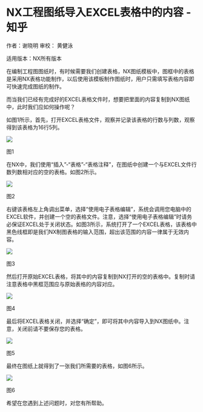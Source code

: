 # NX工程图纸导入EXCEL表格中的内容 - 知乎
作者：谢晓明 审校： 黄健泳

适用版本：NX所有版本

在编制工程图图纸时，有时候需要我们创建表格，NX图纸模板中，图框中的表格是采用NX表格功能制作，以后使用该模板制作图纸时，用户只需填写表格内容即可快速完成图纸的制作。

而当我们已经有完成好的EXCEL表格文件时，想要把里面的内容复制到NX图纸中，此时我们应如何操作呢？

如图1所示，首先，打开EXCEL表格文件，观察并记录该表格的行数与列数，观察得到该表格为16行5列。

![](https://pic3.zhimg.com/v2-972e8bc7cb1253fb05204651823e1c66_b.jpg)

图1

在NX中，我们使用“插入”-“表格”-“表格注释”，在图纸中创建一个与EXCEL文件行数列数相对应的空的表格。如图2所示。

![](https://pic2.zhimg.com/v2-f198972f22dfa32e3f9cb29403693aad_b.jpg)

图2

右键该表格左上角调出菜单，选择“使用电子表格编辑”，系统会调用您电脑中的EXCEL软件，并创建一个空的表格文件。注意，选择“使用电子表格编辑”时请务必保证EXCEL处于关闭状态。如图3所示，系统打开了一个EXCEL表格，该表格中黑色线框即是我们NX制图表格的输入范围，超出该范围的内容一律属于无效内容。

![](https://pic1.zhimg.com/v2-88f5c96371e262dd2a0ad6f6dc664e78_b.jpg)

图3

然后打开原始EXCEL表格，将其中的内容复制到NX打开的空的表格中。复制时请注意表格中黑框范围应与原始表格的内容对应。

![](https://pic3.zhimg.com/v2-12faadf881e5aee76ce4edc47ecf2376_b.jpg)

图4

最后将EXCEL表格关闭，并选择“确定”，即可将其中内容导入到NX图纸中。注意，关闭前请不要保存您的表格。

![](https://pic1.zhimg.com/v2-fe60e986f5cae68d19b6115cdbf9bdb4_b.jpg)

图5

最终在图纸上就得到了一张我们所需要的表格，如图6所示。

![](https://pic4.zhimg.com/v2-6f611c0280791fc44a3bdf3bcc73cb9f_b.jpg)

图6

希望在您遇到上述问题时，对您有所帮助。